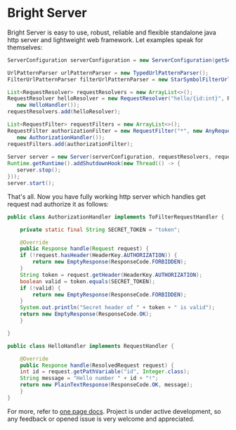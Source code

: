 # Bright Server
 Bright Server is easy to use, robust, reliable and flexible standalone java http server and lightweight web framework. Let examples speak for themselves:
 ```java
ServerConfiguration serverConfiguration = new ServerConfiguration(getServerProperties());

UrlPatternParser urlPatternParser = new TypedUrlPatternParser();
FilterUrlPatternParser filterUrlPatternParser = new StarSymbolFilterUrlPatternParser();

List<RequestResolver> requestResolvers = new ArrayList<>();
RequestResolver helloResolver = new RequestResolver("hello/{id:int}", RequestMethod.GET, urlPatternParser,
	new HelloHandler());
requestResolvers.add(helloResolver);

List<RequestFilter> requestFilters = new ArrayList<>();
RequestFilter authorizationFilter = new RequestFilter("*", new AnyRequestMethodRule(), filterUrlPatternParser,
	new AuthorizationHandler());
requestFilters.add(authorizationFilter);
	
Server server = new Server(serverConfiguration, requestResolvers, requestFilters);
Runtime.getRuntime().addShutdownHook(new Thread(() -> {
    server.stop();
}));
server.start();
```
That's all. Now you have fully working http server which handles get request nad authorize it as follows:
```java
public class AuthorizationHandler implements ToFilterRequestHandler {

    private static final String SECRET_TOKEN = "token";

    @Override
    public Response handle(Request request) {
	if (!request.hasHeader(HeaderKey.AUTHORIZATION)) {
	    return new EmptyResponse(ResponseCode.FORBIDDEN);
	}
	String token = request.getHeader(HeaderKey.AUTHORIZATION);
	boolean valid = token.equals(SECRET_TOKEN);
	if (!valid) {
	    return new EmptyResponse(ResponseCode.FORBIDDEN);
	}
	System.out.println("Secret header of " + token + " is valid");
	return new EmptyResponse(ResponseCode.OK);
    }

}
```
```java
public class HelloHandler implements RequestHandler {

    @Override
    public Response handle(ResolvedRequest request) {
	int id = request.getPathVariable("id", Integer.class);
	String message = "Hello number " + id + "!";
	return new PlainTextResponse(ResponseCode.OK, message);
    }
}
```
For more, refer to [one page docs](https://github.com/Iprogrammerr/Bright-Server/wiki).
Project is under active development, so any feedback or opened issue is very welcome and appreciated.


 
 
